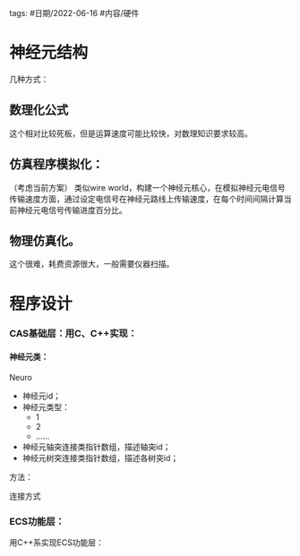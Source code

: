 

tags: #日期/2022-06-16 #内容/硬件  


# 神经元结构


几种方式：
## 数理化公式
这个相对比较死板，但是运算速度可能比较快，对数理知识要求较高。

## 仿真程序模拟化：

（考虑当前方案）
类似wire world，构建一个神经元核心，在模拟神经元电信号传输速度方面，通过设定电信号在神经元路线上传输速度，在每个时间间隔计算当前神经元电信号传输进度百分比。

## 物理仿真化。

这个很难，耗费资源很大，一般需要仪器扫描。

# 程序设计






### CAS基础层：用C、C++实现：

#### 神经元类：
Neuro
- 神经元id；
- 神经元类型：
	- 1
	- 2
	- ……
- 神经元轴突连接类指针数组，描述轴突id；
- 神经元树突连接类指针数组，描述各树突id；

方法：

连接方式


### ECS功能层：

用C++系实现ECS功能层：






